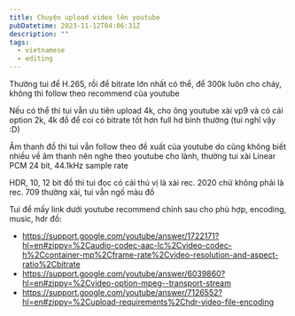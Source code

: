```yaml
---
title: Chuyện upload video lên youtube
pubDatetime: 2023-11-12T04:06:31Z
description: ""
tags:
  - vietnamese
  - editing
---
```


Thường tui để H.265, rồi để bitrate lớn nhất có thể, để 300k luôn cho cháy, không thì follow theo recommend của youtube

Nếu có thể thì tui vẫn ưu tiên upload 4k, cho ông youtube xài vp9 và có cái option 2k, 4k đồ để coi có bitrate tốt hơn full hd bình thường (tui nghĩ vậy :D)

Âm thanh đồ thì tui vẫn follow theo đề xuất của youtube do cũng không biết nhiều về âm thanh nên nghe theo youtube cho lành, thường tui xài Linear PCM 24 bit, 44.1kHz sample rate

HDR, 10, 12 bit đồ thì tui đọc có cái thú vị là xài rec. 2020 chứ không phải là rec. 709 thường xài, tui vẫn ngố màu đồ

Tui để mấy link dưới youtube recommend chỉnh sau cho phù hợp, encoding, music, hdr đồ:

- https://support.google.com/youtube/answer/1722171?hl=en#zippy=%2Caudio-codec-aac-lc%2Cvideo-codec-h%2Ccontainer-mp%2Cframe-rate%2Cvideo-resolution-and-aspect-ratio%2Cbitrate
- https://support.google.com/youtube/answer/6039860?hl=en#zippy=%2Cvideo-option-mpeg--transport-stream
- https://support.google.com/youtube/answer/7126552?hl=en#zippy=%2Cupload-requirements%2Chdr-video-file-encoding
